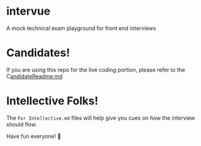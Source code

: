 # intervue
A mock technical exam playground for front end interviews

# Candidates!

If you are using this repo for the live coding portion, please refer to the C[andidateReadme.md](./CandidateReadme.md)

# Intellective Folks!

The `For Intellective.md` files will help give you cues on how the interview should flow.

Have fun everyone! 🍕
